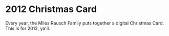 2012 Christmas Card
===================

Every year, the Miles Rausch Family puts together a digital Christmas Card. This is for 2012, ya'll.

